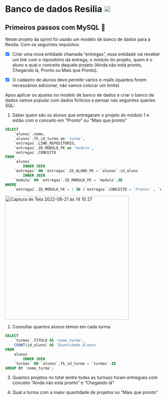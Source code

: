 # Banco de dados Resilia  <img width="20px" src="https://cdn-icons.flaticon.com/png/512/5732/premium/5732837.png?token=exp=1655833715~hmac=424cc33143a99f1ddb4578d99fe3ce94">

## Primeiros passos com MySQL 🐬

Neste projeto da sprint foi usado um modelo de banco de dados para a Resilia. Com os seguintes requisitos:

- [x] Criar uma nova entidade chamada “entregas”, essa entidade vai
receber um link com o repositório da entrega, o módulo do projeto,
quem é o aluno e qual o conceito daquele projeto (Ainda não está
pronto, Chegando lá, Pronto ou Mais que Pronto).

- [x] O cadastro de alunos deve permitir vários e-mails (quantos forem
necessários adicionar, não vamos colocar um limite)

Apos aplicar os ajustes no modelo de banco de dados e criar o banco de dados
vamos popular com dados fictícios e pensar nas seguintes queries SQL:

1. Saber quem são os alunos que entregaram o projeto do módulo 1 e
estão com o conceito em “Pronto” ou “Mais que pronto”

``` sql
SELECT 
    `alunos`.nome,
    `alunos`.fk_id_turma as 'turma',
    `entregas`.LINK_REPOSITORIO,
    `entregas`.ID_MODULO_FK as 'modulo',
    `entregas`.CONCEITO
FROM
    `alunos`
        INNER JOIN
    `entregas` ON `entregas`.ID_ALUNO_FK = `alunos`.id_aluno
        INNER JOIN
    `modulo` ON `entregas`.ID_MODULO_FK = `modulo`.ID
WHERE
    `entregas`.ID_MODULO_FK = 1 IN (`entregas`.CONCEITO = 'Pronto' , `entregas`.CONCEITO = 'mais que pronto');
 ```
    
<img width="400" alt="Captura de Tela 2022-06-21 às 14 10 27" src="https://user-images.githubusercontent.com/65184920/174860320-6097ca7f-5523-45c1-8411-c4d2161e0ef2.png">

2. Consultar quantos alunos temos em cada turma
```sql
SELECT 
    `turmas`.TITULO AS 'nome_turma',
    COUNT(id_aluno) AS 'Quantidade_Alunos'
FROM
    alunos
        INNER JOIN
    `turmas` ON `alunos`.fk_id_turma = `turmas`.ID
GROUP BY `nome_turma`;
```

3. Quantos projetos no total (entre todas as turmas) foram entregues
com conceito “Ainda não está pronto” e “Chegando lá”

4. Qual a turma com a maior quantidade de projetos no “Mais que
pronto”

